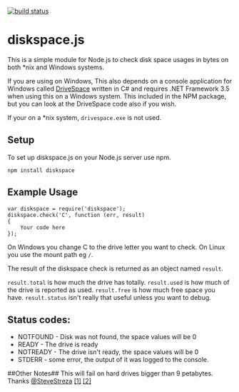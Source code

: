 [![build status](https://secure.travis-ci.org/keverw/diskspace.js.png)](http://travis-ci.org/keverw/diskspace.js)
# diskspace.js #
This is a simple module for Node.js to check disk space usages in bytes on both *nix and Windows systems.

If you are using on Windows, This also depends on a console application for Windows called [DriveSpace](https://github.com/keverw/drivespace) written in C# and requires .NET Framework 3.5 when using this on a Windows system. This included in the NPM package, but you can look at the DriveSpace code also if you wish.

If your on a *nix system, `drivespace.exe` is not used.

## Setup ##

To set up diskspace.js on your Node.js server use npm.

`npm install diskspace`

## Example Usage ##
```
var diskspace = require('diskspace');
diskspace.check('C', function (err, result)
{
	Your code here
});
```
On Windows you change C to the drive letter you want to check. On Linux you use the mount path eg `/`.

The result of the diskspace check is returned as an object named `result`.

`result.total` is how much the drive has totally.
`result.used` is how much of the drive is reported as used.
`result.free` is how much free space you have.
`result.status` isn't really that useful unless you want to debug.

## Status codes: ##

- NOTFOUND - Disk was not found, the space values will be 0
- READY - The drive is ready
- NOTREADY - The drive isn't ready, the space values will be 0
- STDERR - some error, the output of it was logged to the console.

##Other Notes##
This will fail on hard drives bigger than 9 petabytes. Thanks [@SteveStreza](https://twitter.com/#!/SteveStreza) [[1]](https://twitter.com/#!/SteveStreza/status/197939419842482176) [[2]](https://twitter.com/#!/SteveStreza/status/197939715993907200)
